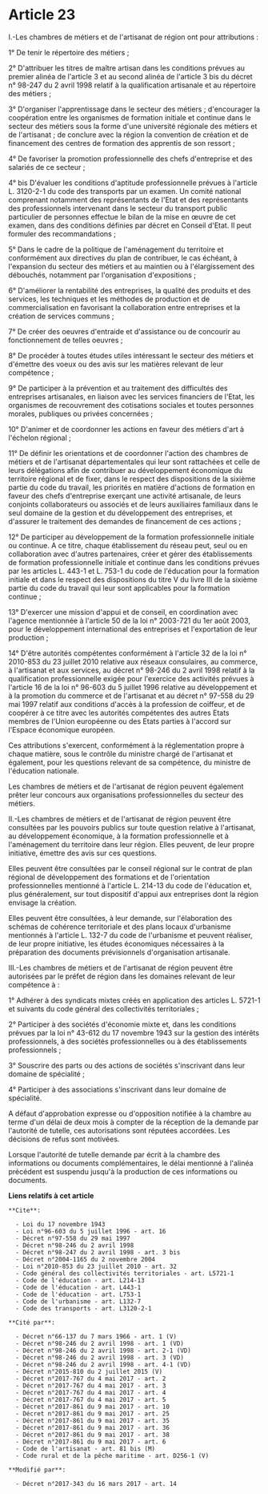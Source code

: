 # Article 23

I.-Les chambres de métiers et de l'artisanat de région ont pour attributions :

1° De tenir le répertoire des métiers ;

2° D'attribuer les titres de maître artisan dans les conditions prévues au premier alinéa de l'article 3 et au second alinéa
de l'article 3 bis du décret n° 98-247 du 2 avril 1998 relatif à la qualification artisanale et au répertoire des métiers ;

3° D'organiser l'apprentissage dans le secteur des métiers ; d'encourager la coopération entre les organismes de formation
initiale et continue dans le secteur des métiers sous la forme d'une université régionale des métiers et de l'artisanat ; de
conclure avec la région la convention de création et de financement des centres de formation des apprentis de son ressort ;

4° De favoriser la promotion professionnelle des chefs d'entreprise et des salariés de ce secteur ;

4° bis D'évaluer les conditions d'aptitude professionnelle prévues à l'article L. 3120-2-1 du code des transports par un
examen. Un comité national comprenant notamment des représentants de l'Etat et des représentants des professionnels
intervenant dans le secteur du transport public particulier de personnes effectue le bilan de la mise en œuvre de cet examen,
dans des conditions définies par décret en Conseil d'Etat. Il peut formuler des recommandations ;

5° Dans le cadre de la politique de l'aménagement du territoire et conformément aux directives du plan de contribuer, le cas
échéant, à l'expansion du secteur des métiers et au maintien ou à l'élargissement des débouchés, notamment par l'organisation
d'expositions ;

6° D'améliorer la rentabilité des entreprises, la qualité des produits et des services, les techniques et les méthodes de
production et de commercialisation en favorisant la collaboration entre entreprises et la création de services communs ;

7° De créer des oeuvres d'entraide et d'assistance ou de concourir au fonctionnement de telles oeuvres ;

8° De procéder à toutes études utiles intéressant le secteur des métiers et d'émettre des voeux ou des avis sur les matières
relevant de leur compétence ;

9° De participer à la prévention et au traitement des difficultés des entreprises artisanales, en liaison avec les services
financiers de l'Etat, les organismes de recouvrement des cotisations sociales et toutes personnes morales, publiques ou
privées concernées ;

10° D'animer et de coordonner les actions en faveur des métiers d'art à l'échelon régional ;

11° De définir les orientations et de coordonner l'action des chambres de métiers et de l'artisanat départementales qui leur
sont rattachées et celle de leurs délégations afin de contribuer au développement économique du territoire régional et de
fixer, dans le respect des dispositions de la sixième partie du code du travail, les priorités en matière d'actions de
formation en faveur des chefs d'entreprise exerçant une activité artisanale, de leurs conjoints collaborateurs ou associés et
de leurs auxiliaires familiaux dans le seul domaine de la gestion et du développement des entreprises, et d'assurer le
traitement des demandes de financement de ces actions ;

12° De participer au développement de la formation professionnelle initiale ou continue. A ce titre, chaque établissement du
réseau peut, seul ou en collaboration avec d'autres partenaires, créer et gérer des établissements de formation
professionnelle initiale et continue dans les conditions prévues par les articles L. 443-1 et L. 753-1 du code de l'éducation
pour la formation initiale et dans le respect des dispositions du titre V du livre III de la sixième partie du code du
travail qui leur sont applicables pour la formation continue ;

13° D'exercer une mission d'appui et de conseil, en coordination avec l'agence mentionnée à l'article 50 de la loi n°
2003-721 du 1er août 2003, pour le développement international des entreprises et l'exportation de leur production ;

14° D'être autorités compétentes conformément à l'article 32 de la loi n° 2010-853 du 23 juillet 2010 relative aux réseaux
consulaires, au commerce, à l'artisanat et aux services, au décret n° 98-246 du 2 avril 1998 relatif à la qualification
professionnelle exigée pour l'exercice des activités prévues à l'article 16 de la loi n° 96-603 du 5 juillet 1996 relative au
développement et à la promotion du commerce et de l'artisanat et au décret n° 97-558 du 29 mai 1997 relatif aux conditions
d'accès à la profession de coiffeur, et de coopérer à ce titre avec les autorités compétentes des autres Etats membres de
l'Union européenne ou des Etats parties à l'accord sur l'Espace économique européen.

Ces attributions s'exercent, conformément à la réglementation propre à chaque matière, sous le contrôle du ministre chargé de
l'artisanat et également, pour les questions relevant de sa compétence, du ministre de l'éducation nationale.

Les chambres de métiers et de l'artisanat de région peuvent également prêter leur concours aux organisations professionnelles
du secteur des métiers.

II.-Les chambres de métiers et de l'artisanat de région peuvent être consultées par les pouvoirs publics sur toute question
relative à l'artisanat, au développement économique, à la formation professionnelle et à l'aménagement du territoire dans
leur région. Elles peuvent, de leur propre initiative, émettre des avis sur ces questions.

Elles peuvent être consultées par le conseil régional sur le contrat de plan régional de développement des formations et de
l'orientation professionnelles mentionné à l'article L. 214-13 du code de l'éducation et, plus généralement, sur tout
dispositif d'appui aux entreprises dont la région envisage la création.

Elles peuvent être consultées, à leur demande, sur l'élaboration des schémas de cohérence territoriale et des plans locaux
d'urbanisme mentionnés à l'article L. 132-7 du code de l'urbanisme et peuvent réaliser, de leur propre initiative, les études
économiques nécessaires à la préparation des documents prévisionnels d'organisation artisanale.

III.-Les chambres de métiers et de l'artisanat de région peuvent être autorisées par le préfet de région dans les domaines
relevant de leur compétence à :

1° Adhérer à des syndicats mixtes créés en application des articles L. 5721-1 et suivants du code général des collectivités
territoriales ;

2° Participer à des sociétés d'économie mixte et, dans les conditions prévues par la loi n° 43-612 du 17 novembre 1943 sur la
gestion des intérêts professionnels, à des sociétés professionnelles ou à des établissements professionnels ;

3° Souscrire des parts ou des actions de sociétés s'inscrivant dans leur domaine de spécialité ;

4° Participer à des associations s'inscrivant dans leur domaine de spécialité.

A défaut d'approbation expresse ou d'opposition notifiée à la chambre au terme d'un délai de deux mois à compter de la
réception de la demande par l'autorité de tutelle, ces autorisations sont réputées accordées. Les décisions de refus sont
motivées.

Lorsque l'autorité de tutelle demande par écrit à la chambre des informations ou documents complémentaires, le délai
mentionné à l'alinéa précédent est suspendu jusqu'à la production de ces informations ou documents.

**Liens relatifs à cet article**

	**Cite**:

	  - Loi du 17 novembre 1943
	  - Loi n°96-603 du 5 juillet 1996 - art. 16
	  - Décret n°97-558 du 29 mai 1997
	  - Décret n°98-246 du 2 avril 1998
	  - Décret n°98-247 du 2 avril 1998 - art. 3 bis
	  - Décret n°2004-1165 du 2 novembre 2004
	  - Loi n°2010-853 du 23 juillet 2010 - art. 32
	  - Code général des collectivités territoriales - art. L5721-1
	  - Code de l'éducation - art. L214-13
	  - Code de l'éducation - art. L443-1
	  - Code de l'éducation - art. L753-1
	  - Code de l'urbanisme - art. L132-7
	  - Code des transports - art. L3120-2-1

	**Cité par**:

	  - Décret n°66-137 du 7 mars 1966 - art. 1 (V)
	  - Décret n°98-246 du 2 avril 1998 - art. 1 (VD)
	  - Décret n°98-246 du 2 avril 1998 - art. 2-1 (VD)
	  - Décret n°98-246 du 2 avril 1998 - art. 3 (VD)
	  - Décret n°98-246 du 2 avril 1998 - art. 4-1 (VD)
	  - Décret n°2015-810 du 2 juillet 2015 (V)
	  - Décret n°2017-767 du 4 mai 2017 - art. 2
	  - Décret n°2017-767 du 4 mai 2017 - art. 3
	  - Décret n°2017-767 du 4 mai 2017 - art. 4
	  - Décret n°2017-767 du 4 mai 2017 - art. 5
	  - Décret n°2017-861 du 9 mai 2017 - art. 10
	  - Décret n°2017-861 du 9 mai 2017 - art. 25
	  - Décret n°2017-861 du 9 mai 2017 - art. 35
	  - Décret n°2017-861 du 9 mai 2017 - art. 36
	  - Décret n°2017-861 du 9 mai 2017 - art. 38
	  - Décret n°2017-861 du 9 mai 2017 - art. 6
	  - Code de l'artisanat - art. 81 bis (M)
	  - Code rural et de la pêche maritime - art. D256-1 (V)

	**Modifié par**:

	  - Décret n°2017-343 du 16 mars 2017 - art. 14
